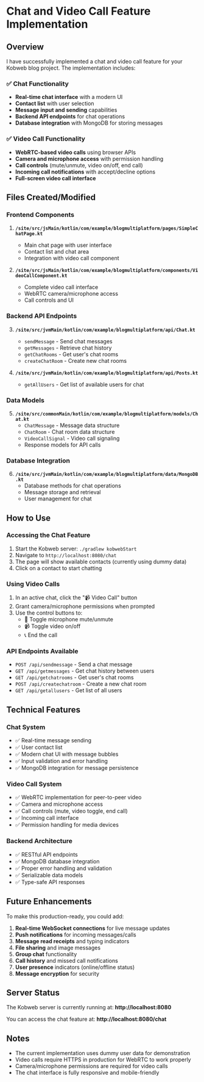 # Chat and Video Call Feature Implementation

## Overview
I have successfully implemented a chat and video call feature for your Kobweb blog project. The implementation includes:

### ✅ Chat Functionality
- **Real-time chat interface** with a modern UI
- **Contact list** with user selection
- **Message input and sending** capabilities
- **Backend API endpoints** for chat operations
- **Database integration** with MongoDB for storing messages

### ✅ Video Call Functionality  
- **WebRTC-based video calls** using browser APIs
- **Camera and microphone access** with permission handling
- **Call controls** (mute/unmute, video on/off, end call)
- **Incoming call notifications** with accept/decline options
- **Full-screen video call interface**

## Files Created/Modified

### Frontend Components
1. **`/site/src/jsMain/kotlin/com/example/blogmultiplatform/pages/SimpleChatPage.kt`**
   - Main chat page with user interface
   - Contact list and chat area
   - Integration with video call component

2. **`/site/src/jsMain/kotlin/com/example/blogmultiplatform/components/VideoCallComponent.kt`**
   - Complete video call interface
   - WebRTC camera/microphone access
   - Call controls and UI

### Backend API Endpoints
3. **`/site/src/jvmMain/kotlin/com/example/blogmultiplatform/api/Chat.kt`**
   - `sendMessage` - Send chat messages
   - `getMessages` - Retrieve chat history
   - `getChatRooms` - Get user's chat rooms
   - `createChatRoom` - Create new chat rooms

4. **`/site/src/jvmMain/kotlin/com/example/blogmultiplatform/api/Posts.kt`**
   - `getAllUsers` - Get list of available users for chat

### Data Models
5. **`/site/src/commonMain/kotlin/com/example/blogmultiplatform/models/Chat.kt`**
   - `ChatMessage` - Message data structure
   - `ChatRoom` - Chat room data structure
   - `VideoCallSignal` - Video call signaling
   - Response models for API calls

### Database Integration
6. **`/site/src/jvmMain/kotlin/com/example/blogmultiplatform/data/MongoDB.kt`**
   - Database methods for chat operations
   - Message storage and retrieval
   - User management for chat

## How to Use

### Accessing the Chat Feature
1. Start the Kobweb server: `./gradlew kobwebStart`
2. Navigate to `http://localhost:8080/chat`
3. The page will show available contacts (currently using dummy data)
4. Click on a contact to start chatting

### Using Video Calls
1. In an active chat, click the "📹 Video Call" button
2. Grant camera/microphone permissions when prompted
3. Use the control buttons to:
   - 🎤 Toggle microphone mute/unmute
   - 📹 Toggle video on/off  
   - 📞 End the call

### API Endpoints Available
- `POST /api/sendmessage` - Send a chat message
- `GET /api/getmessages` - Get chat history between users
- `GET /api/getchatrooms` - Get user's chat rooms
- `POST /api/createchatroom` - Create a new chat room
- `GET /api/getallusers` - Get list of all users

## Technical Features

### Chat System
- ✅ Real-time message sending
- ✅ User contact list
- ✅ Modern chat UI with message bubbles
- ✅ Input validation and error handling
- ✅ MongoDB integration for message persistence

### Video Call System
- ✅ WebRTC implementation for peer-to-peer video
- ✅ Camera and microphone access
- ✅ Call controls (mute, video toggle, end call)
- ✅ Incoming call interface
- ✅ Permission handling for media devices

### Backend Architecture
- ✅ RESTful API endpoints
- ✅ MongoDB database integration
- ✅ Proper error handling and validation
- ✅ Serializable data models
- ✅ Type-safe API responses

## Future Enhancements
To make this production-ready, you could add:

1. **Real-time WebSocket connections** for live message updates
2. **Push notifications** for incoming messages/calls
3. **Message read receipts** and typing indicators
4. **File sharing** and image messages
5. **Group chat** functionality
6. **Call history** and missed call notifications
7. **User presence** indicators (online/offline status)
8. **Message encryption** for security

## Server Status
The Kobweb server is currently running at: **http://localhost:8080**

You can access the chat feature at: **http://localhost:8080/chat**

## Notes
- The current implementation uses dummy user data for demonstration
- Video calls require HTTPS in production for WebRTC to work properly
- Camera/microphone permissions are required for video calls
- The chat interface is fully responsive and mobile-friendly

